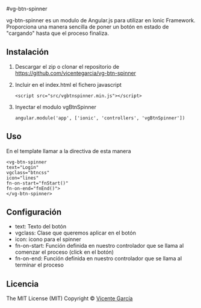 #vg-btn-spinner

vg-btn-spinner es un modulo de Angular.js para utilizar en Ionic Framework. Proporciona una manera sencilla de poner un botón en
estado de "cargando" hasta que el proceso finaliza.

## Instalación
1. Descargar el zip o clonar el repositorio de https://github.com/vicentegarcia/vg-btn-spinner

2. Incluir en el index.html el fichero javascript

	```
	<script src="src/vgbtnspinner.min.js"></script>
	```

3. Inyectar el modulo vgBtnSpinner

	```
	angular.module('app', ['ionic', 'controllers', 'vgBtnSpinner'])
	```

## Uso
En el template llamar a la directiva de esta manera

	<vg-btn-spinner
	text="Login"
	vgclass="btncss"
	icon="lines"
	fn-on-start="fnStart()"
	fn-on-end="fnEnd()">
	</vg-btn-spinner>

## Configuración
- text: Texto del botón
- vgclass: Clase que queremos aplicar en el botón
- icon: icono para el spinner
- fn-on-start: Función definida en nuestro controlador que se llama al comenzar el proceso (click en el botón)
- fn-on-end: Función definida en nuestro controlador que se llama al terminar el proceso

## Licencia
The MIT License (MIT) Copyright © [Vicente García](http://vicentegarcia.com)